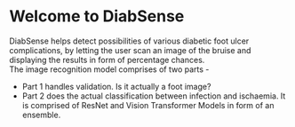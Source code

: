 # Welcome to DiabSense

DiabSense helps detect possibilities of various diabetic foot ulcer complications, by letting the user scan an image of the bruise and displaying the results in form of percentage chances.  
The image recognition model comprises of two parts - 
* Part 1 handles validation. Is it actually a foot image?
* Part 2 does the actual classification between infection and ischaemia. It is comprised of ResNet and Vision Transformer Models in form of an ensemble.
